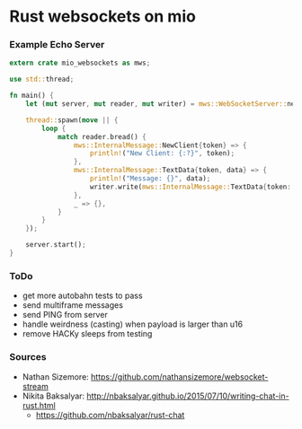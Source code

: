 # Rust websockets on mio
### Example Echo Server
```RUST
extern crate mio_websockets as mws;

use std::thread;

fn main() {
    let (mut server, mut reader, mut writer) = mws::WebSocketServer::new("0.0.0.0", 10000);

    thread::spawn(move || {
        loop {
            match reader.bread() {
                mws::InternalMessage::NewClient{token} => {
                    println!("New Client: {:?}", token);
                },
                mws::InternalMessage::TextData{token, data} => {
                    println!("Message: {}", data);
                    writer.write(mws::InternalMessage::TextData{token: token, data: data});
                },
                _ => {},
            }
        }
    });

    server.start();
}
```

### ToDo
+ get more autobahn tests to pass
+ send multiframe messages
+ send PING from server
+ handle weirdness (casting) when payload is larger than u16
+ remove HACKy sleeps from testing

### Sources
+ Nathan Sizemore: https://github.com/nathansizemore/websocket-stream
+ Nikita Baksalyar: http://nbaksalyar.github.io/2015/07/10/writing-chat-in-rust.html
  + https://github.com/nbaksalyar/rust-chat
